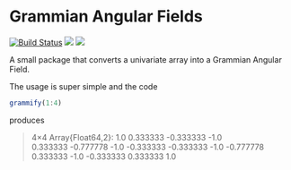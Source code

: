 # Grammian Angular Fields

[![Build Status](https://travis-ci.org/DoktorMike/GrammianAngularFields.jl.svg?branch=master)](https://travis-ci.org/DoktorMike/GrammianAngularFields.jl)
[![](https://img.shields.io/badge/docs-stable-blue.svg)](https://DoktorMike.github.io/GrammianAngularFields.jl/stable)
[![](https://img.shields.io/badge/docs-dev-blue.svg)](https://DoktorMike.github.io/GrammianAngularFields.jl/dev)

A small package that converts a univariate array into a Grammian Angular Field.

The usage is super simple and the code

```julia
grammify(1:4)
```

produces

>4×4 Array{Float64,2}:
>  1.0        0.333333  -0.333333  -1.0     
>  0.333333  -0.777778  -1.0       -0.333333
> -0.333333  -1.0       -0.777778   0.333333
> -1.0       -0.333333   0.333333   1.0  

